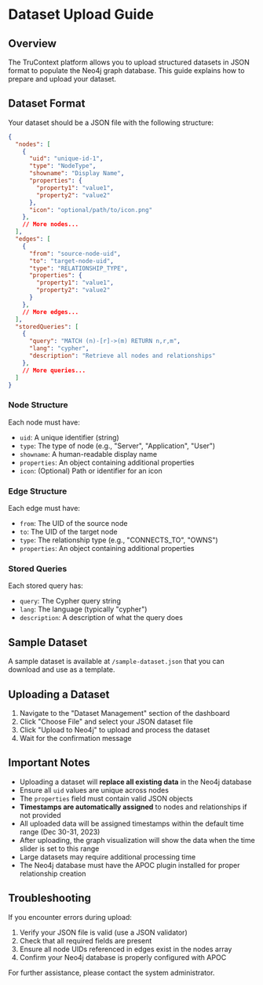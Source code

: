 # Dataset Upload Guide

## Overview

The TruContext platform allows you to upload structured datasets in JSON format to populate the Neo4j graph database. This guide explains how to prepare and upload your dataset.

## Dataset Format

Your dataset should be a JSON file with the following structure:

```json
{
  "nodes": [
    {
      "uid": "unique-id-1",
      "type": "NodeType",
      "showname": "Display Name",
      "properties": {
        "property1": "value1",
        "property2": "value2"
      },
      "icon": "optional/path/to/icon.png"
    },
    // More nodes...
  ],
  "edges": [
    {
      "from": "source-node-uid",
      "to": "target-node-uid",
      "type": "RELATIONSHIP_TYPE",
      "properties": {
        "property1": "value1",
        "property2": "value2"
      }
    },
    // More edges...
  ],
  "storedQueries": [
    {
      "query": "MATCH (n)-[r]->(m) RETURN n,r,m",
      "lang": "cypher",
      "description": "Retrieve all nodes and relationships"
    },
    // More queries...
  ]
}
```

### Node Structure

Each node must have:
- `uid`: A unique identifier (string)
- `type`: The type of node (e.g., "Server", "Application", "User")
- `showname`: A human-readable display name
- `properties`: An object containing additional properties
- `icon`: (Optional) Path or identifier for an icon

### Edge Structure

Each edge must have:
- `from`: The UID of the source node
- `to`: The UID of the target node
- `type`: The relationship type (e.g., "CONNECTS_TO", "OWNS")
- `properties`: An object containing additional properties

### Stored Queries

Each stored query has:
- `query`: The Cypher query string
- `lang`: The language (typically "cypher")
- `description`: A description of what the query does

## Sample Dataset

A sample dataset is available at `/sample-dataset.json` that you can download and use as a template.

## Uploading a Dataset

1. Navigate to the "Dataset Management" section of the dashboard
2. Click "Choose File" and select your JSON dataset file
3. Click "Upload to Neo4j" to upload and process the dataset
4. Wait for the confirmation message

## Important Notes

- Uploading a dataset will **replace all existing data** in the Neo4j database
- Ensure all `uid` values are unique across nodes
- The `properties` field must contain valid JSON objects
- **Timestamps are automatically assigned** to nodes and relationships if not provided
- All uploaded data will be assigned timestamps within the default time range (Dec 30-31, 2023)
- After uploading, the graph visualization will show the data when the time slider is set to this range
- Large datasets may require additional processing time
- The Neo4j database must have the APOC plugin installed for proper relationship creation

## Troubleshooting

If you encounter errors during upload:

1. Verify your JSON file is valid (use a JSON validator)
2. Check that all required fields are present
3. Ensure all node UIDs referenced in edges exist in the nodes array
4. Confirm your Neo4j database is properly configured with APOC

For further assistance, please contact the system administrator.
